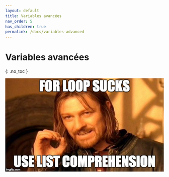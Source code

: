 ```yaml
---
layout: default
title: Variables avancées
nav_order: 5
has_children: true
permalink: /docs/variables-advanced
---
```


# Variables avancées
{: .no_toc }

![For loop sucks!](../assets/for_loop_sucks.png)
